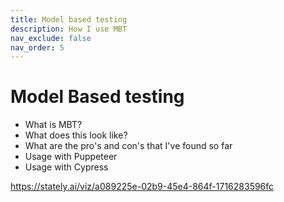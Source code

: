 ```yaml
---
title: Model based testing
description: How I use MBT
nav_exclude: false
nav_order: 5
---
```




# Model Based testing

* What is MBT?
* What does this look like?
* What are the pro's and con's that I've found so far
* Usage with Puppeteer
* Usage with Cypress

https://stately.ai/viz/a089225e-02b9-45e4-864f-1716283596fc
